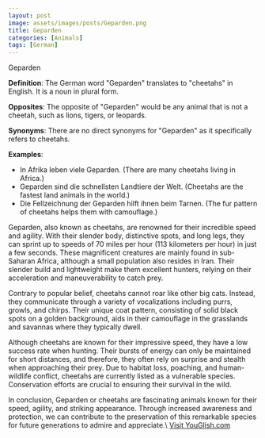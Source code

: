 ```yaml
---
layout: post
image: assets/images/posts/Geparden.png
title: Geparden
categories: [Animals]
tags: [German]
---
```


Geparden

**Definition**: The German word "Geparden" translates to "cheetahs" in English. It is a noun in plural form.

**Opposites**: The opposite of "Geparden" would be any animal that is not a cheetah, such as lions, tigers, or leopards.

**Synonyms**: There are no direct synonyms for "Geparden" as it specifically refers to cheetahs.

**Examples**:
- In Afrika leben viele Geparden. (There are many cheetahs living in Africa.)
- Geparden sind die schnellsten Landtiere der Welt. (Cheetahs are the fastest land animals in the world.)
- Die Fellzeichnung der Geparden hilft ihnen beim Tarnen. (The fur pattern of cheetahs helps them with camouflage.)

Geparden, also known as cheetahs, are renowned for their incredible speed and agility. With their slender body, distinctive spots, and long legs, they can sprint up to speeds of 70 miles per hour (113 kilometers per hour) in just a few seconds. These magnificent creatures are mainly found in sub-Saharan Africa, although a small population also resides in Iran. Their slender build and lightweight make them excellent hunters, relying on their acceleration and maneuverability to catch prey.

Contrary to popular belief, cheetahs cannot roar like other big cats. Instead, they communicate through a variety of vocalizations including purrs, growls, and chirps. Their unique coat pattern, consisting of solid black spots on a golden background, aids in their camouflage in the grasslands and savannas where they typically dwell.

Although cheetahs are known for their impressive speed, they have a low success rate when hunting. Their bursts of energy can only be maintained for short distances, and therefore, they often rely on surprise and stealth when approaching their prey. Due to habitat loss, poaching, and human-wildlife conflict, cheetahs are currently listed as a vulnerable species. Conservation efforts are crucial to ensuring their survival in the wild.

In conclusion, Geparden or cheetahs are fascinating animals known for their speed, agility, and striking appearance. Through increased awareness and protection, we can contribute to the preservation of this remarkable species for future generations to admire and appreciate.\ <a id="yg-widget-0" class="youglish-widget" data-query="Geparden" data-lang="german" data-components="8412" data-auto-start="0" data-bkg-color="theme_light" data-title="How%20to%20pronounce%20Geparden%20in%20German"  rel="nofollow" href="https://youglish.com">Visit YouGlish.com</a><script async src="https://youglish.com/public/emb/widget.js" charset="utf-8"></script>